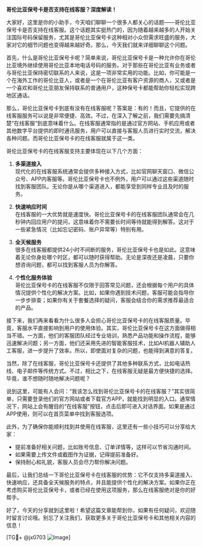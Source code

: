 **哥伦比亚保号卡是否支持在线客服？深度解读！**

大家好，这里是你的小助手，今天咱们聊聊一个很多人都关心的话题——哥伦比亚保号卡是否支持在线客服。这个话题其实挺热门的，因为随着越来越多的人开始关注国际号码保留服务，尤其是哥伦比亚保号卡这种相对小众但需求旺盛的服务，大家对它的细节问题也变得越来越好奇。那么，今天我们就来详细聊聊这个问题。

首先，什么是哥伦比亚保号卡呢？简单来说，哥伦比亚保号卡是一种允许你在哥伦比亚境外继续使用哥伦比亚本地电话号码的服务。对于那些在哥伦比亚有业务或者与哥伦比亚保持密切联系的人来说，这是一项非常实用的功能。比如，你可能是一个在海外工作的哥伦比亚人，或者是一个在哥伦比亚有客户资源的商人，又或者是一个喜欢和哥伦比亚朋友保持联系的普通用户，这种保号卡都能帮助你轻松实现跨地区通话。

那么，哥伦比亚保号卡到底有没有在线客服呢？答案是：有的！而且，它提供的在线客服服务可以说是非常便捷、高效。不过，在深入了解之前，我们需要先搞清楚“在线客服”到底意味着什么。在线客服通常指的是通过官方网站、手机应用或者其他数字平台提供的即时通讯服务，用户可以直接与客服人员进行实时交流，解决各种问题。而哥伦比亚保号卡的在线客服就属于这一类。

哥伦比亚保号卡的在线客服支持主要体现在以下几个方面：

1. **多渠道接入**  
   现代化的在线客服系统通常会提供多种接入方式，比如官网聊天窗口、微信公众号、APP内客服等。哥伦比亚保号卡也不例外，用户可以通过这些渠道随时找到客服团队。无论你是从哪个渠道进入，都能享受到同样专业且及时的服务。

2. **快速响应时间**  
   在线客服的一大优势就是速度快。哥伦比亚保号卡的在线客服团队通常会在几秒钟内回应用户的提问，这意味着你不需要长时间等待就能得到解答。这对于一些紧急情况（比如忘记密码、账户异常等）特别有用。

3. **全天候服务**  
   很多在线客服都提供24小时不间断的服务，哥伦比亚保号卡也是如此。这意味着无论你身处哪个时区，都可以随时获得帮助。无论是深夜还是凌晨，只要你想咨询问题，都可以找到客服人员为你解答。

4. **个性化服务体验**  
   哥伦比亚保号卡的在线客服不仅限于回答常见问题，还会根据每个用户的具体情况提供个性化的解决方案。比如，如果你遇到技术问题，客服可能会指导你一步步排查；如果你有关于套餐选择的疑问，客服会结合你的需求推荐最适合的产品。

接下来，我们再来看看为什么很多人会担心哥伦比亚保号卡的在线客服质量。毕竟，客服水平直接影响到用户的使用体验。其实，哥伦比亚保号卡在这方面做得相当不错。一方面，他们的客服团队经过专业培训，熟悉产品功能和操作流程，能够迅速解决问题；另一方面，他们还采用先进的智能客服技术，比如AI机器人辅助人工客服，进一步提升了效率。所以，即使面对复杂的问题，也能得到满意的答复。

当然，除了在线客服，哥伦比亚保号卡还提供了其他多种联系方式，比如电话热线、电子邮件等传统方式。不过，相比之下，在线客服无疑是最方便快捷的选择。毕竟，谁不想随时随地解决问题呢？

说到这里，可能有人会问：“我该怎么找到哥伦比亚保号卡的在线客服？”其实很简单，只需要登录他们的官方网站或者下载官方APP，就能找到明显的入口。通常情况下，网站上会有醒目的“在线客服”按钮，点击后即可进入对话界面。如果是通过APP使用，则可以在首页菜单中找到客服选项。

此外，为了确保你能顺利找到并使用在线客服，这里还有一些小技巧可以分享给大家：
- 提前准备好相关问题，比如账号信息、订单详情等，这样可以节省沟通时间。
- 如果需要上传文件或截图作为证据，记得提前准备好。
- 保持耐心和礼貌，客服人员会尽力帮你解决问题。

最后，让我们总结一下哥伦比亚保号卡在线客服的优势：它不仅支持多渠道接入、快速响应，还具备全天候服务的特点，并且能提供个性化的解决方案。如果你正在考虑购买哥伦比亚保号卡，或者已经在使用这项服务，那么在线客服绝对是你的好帮手。

好了，今天的分享就到这里啦！希望这篇文章能帮到你，如果有任何疑问，欢迎随时留言讨论哦。别忘了关注我们，获取更多关于哥伦比亚保号卡和其他相关内容的信息！

[TG💪+ @jx0703 ![Image](https://github.com/user-attachments/assets/dbca1d08-cadb-493c-b0ec-ad6f7a83f270)]